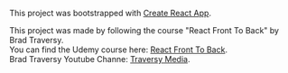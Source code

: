 This project was bootstrapped with [Create React App](https://github.com/facebookincubator/create-react-app).

This project was made by following the course "React Front To Back" by Brad Traversy.<br>
You can find the Udemy course here: [React Front To Back](https://www.udemy.com/react-front-to-back/).<br>
Brad Traversy Youtube Channe: [Traversy Media](https://www.youtube.com/user/TechGuyWeb/).
